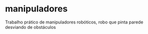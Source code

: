 # manipuladores
Trabalho prático de manipuladores robóticos, robo que pinta parede desviando de obstáculos

